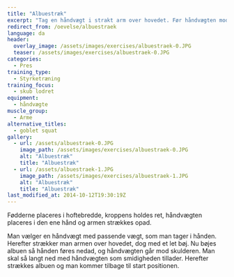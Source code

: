 ```yaml
---
title: "Albuestræk"
excerpt: "Tag en håndvægt i strakt arm over hovedet. Før håndvægten mod skulderen. Stræk armen igen."
redirect_from: /oevelse/albuestraek
language: da
header:
  overlay_image: /assets/images/exercises/albuestraek-0.JPG
  teaser: /assets/images/exercises/albuestraek-0.JPG
categories:
  - Pres
training_type: 
  - Styrketræning
training_focus: 
  - skub lodret
equipment:
  - håndvægte
muscle_group:
  - Arme
alternative_titles:
  - goblet squat
gallery:
  - url: /assets/albuestraek-0.JPG
    image_path: /assets/images/exercises/albuestraek-0.JPG
    alt: "Albuestræk"
    title: "Albuestræk"
  - url: /assets/albuestraek-1.JPG
    image_path: /assets/images/exercises/albuestraek-1.JPG
    alt: "Albuestræk"
    title: "Albuestræk"
last_modified_at: 2014-10-12T19:30:19Z
---
```


Fødderne placeres i hoftebredde, kroppens holdes ret, håndvægten placeres i den ene hånd og armen strækkes opad.

Man vælger en håndvægt med passende vægt, som man tager i hånden. Herefter strækker man armen over hovedet, dog med et let bøj. Nu bøjes albuen så hånden føres nedad, og håndvægten går mod skulderen. Man skal så langt ned med håndvægten som smidigheden tillader. Herefter strækkes albuen og man kommer tilbage til start positionen.
